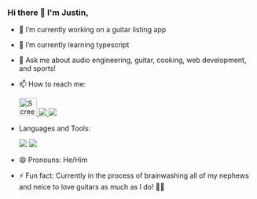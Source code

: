 ### Hi there 👋 I'm Justin,

- 🔭 I’m currently working on a guitar listing app
- 🌱 I’m currently learning typescript
- 💬 Ask me about audio engineering, guitar, cooking, web development, and sports!
- 📫 How to reach me:

  <a href='https://linkedin.com/in/justinpeisker' target='_blank'> <img width="36" alt="Screen Shot 2022-02-26 at 8 33 14 AM" src="https://img.shields.io/badge/LinkedIn-0077B5?style=for-the-badge&logo=linkedin&logoColor=white"> </a> <a href= 'https://www.instagram.com/justinpeisker/' target='_blank'> <img src= 'https://img.shields.io/badge/Instagram-E4405F?style=for-the-badge&logo=instagram&logoColor=white' /> </a> <a href= 'https://twitter.com/justinpeisker' target='_blank'> <img src= 'https://img.shields.io/badge/Twitter-1DA1F2?style=for-the-badge&logo=twitter&logoColor=white' /> </a>

- Languages and Tools:

  <img src= 'https://img.shields.io/badge/Slack-4A154B?style=for-the-badge&logo=slack&logoColor=white' />  <img src= 'https://img.shields.io/badge/Zoom-2D8CFF?style=for-the-badge&logo=zoom&logoColor=white' />
  

   
- 😄 Pronouns: He/Him
- ⚡ Fun fact: Currently in the process of brainwashing all of my nephews and neice to love guitars as much as I do! 🤘🎸

<!--
**justinpeisker/justinpeisker** is a ✨ _special_ ✨ repository because its `README.md` (this file) appears on your GitHub profile.

Here are some ideas to get you started:


-->
